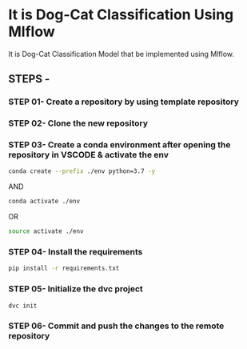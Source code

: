 # It is Dog-Cat Classification Using Mlflow
It is Dog-Cat Classification Model that be implemented using Mlflow.

## STEPS -

### STEP 01- Create a repository by using template repository

### STEP 02- Clone the new repository

### STEP 03- Create a conda environment after opening the repository in VSCODE & activate the env
```bash
conda create --prefix ./env python=3.7 -y
```
AND
```bash
conda activate ./env
```
OR
```bash
source activate ./env
```

### STEP 04- Install the requirements
```bash
pip install -r requirements.txt
```

### STEP 05- Initialize the dvc project
```bash
dvc init
```

### STEP 06- Commit and push the changes to the remote repository